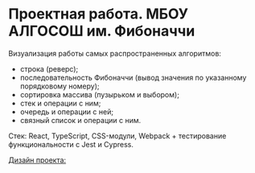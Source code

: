 # Проектная работа. МБОУ АЛГОСОШ им. Фибоначчи

Визуализация работы самых распространенных алгоритмов:
- строка (реверс);
- последовательность Фибоначчи (вывод значения по указанному порядковому номеру);
- сортировка массива (пузырьком и выбором);
- стек и операции с ним;
- очередь и операции с ней;
- связный список и операции с ним.

Стек: React, TypeScript, CSS-модули, Webpack + тестирование функциональности с Jest и Cypress. 

[Дизайн проекта: ](https://www.figma.com/file/RIkypcTQN5d37g7RRTFid0/Algososh_external_link?node-id=0%3A1)

